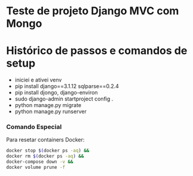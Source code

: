 # Teste de projeto Django MVC com Mongo

# Histórico de passos e comandos de setup

- iniciei e ativei venv
- pip install django==3.1.12 sqlparse==0.2.4
- pip install djongo, django-environ
- sudo django-admin startproject config .
- python manage.py migrate
- python manage.py runserver

### Comando Especial

Para resetar containers Docker:

```bash
docker stop $(docker ps -aq) &&
docker rm $(docker ps -aq) &&
docker-compose down -v &&
docker volume prune -f
```
